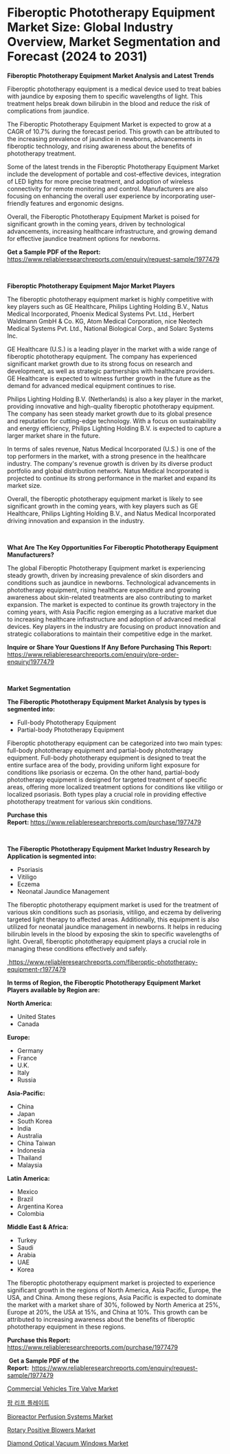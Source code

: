<p><h1>Fiberoptic Phototherapy Equipment Market Size: Global Industry Overview, Market Segmentation and Forecast (2024 to 2031)</h1></p><p><strong>Fiberoptic Phototherapy Equipment Market Analysis and Latest Trends</strong></p>
<p><p>Fiberoptic phototherapy equipment is a medical device used to treat babies with jaundice by exposing them to specific wavelengths of light. This treatment helps break down bilirubin in the blood and reduce the risk of complications from jaundice.</p><p>The Fiberoptic Phototherapy Equipment Market is expected to grow at a CAGR of 10.7% during the forecast period. This growth can be attributed to the increasing prevalence of jaundice in newborns, advancements in fiberoptic technology, and rising awareness about the benefits of phototherapy treatment.</p><p>Some of the latest trends in the Fiberoptic Phototherapy Equipment Market include the development of portable and cost-effective devices, integration of LED lights for more precise treatment, and adoption of wireless connectivity for remote monitoring and control. Manufacturers are also focusing on enhancing the overall user experience by incorporating user-friendly features and ergonomic designs.</p><p>Overall, the Fiberoptic Phototherapy Equipment Market is poised for significant growth in the coming years, driven by technological advancements, increasing healthcare infrastructure, and growing demand for effective jaundice treatment options for newborns.</p></p>
<p><strong>Get a Sample PDF of the Report:&nbsp;</strong> <a href="https://www.reliableresearchreports.com/enquiry/request-sample/1977479">https://www.reliableresearchreports.com/enquiry/request-sample/1977479</a></p>
<p>&nbsp;</p>
<p><strong>Fiberoptic Phototherapy Equipment Major Market Players</strong></p>
<p><p>The fiberoptic phototherapy equipment market is highly competitive with key players such as GE Healthcare, Philips Lighting Holding B.V., Natus Medical Incorporated, Phoenix Medical Systems Pvt. Ltd., Herbert Waldmann GmbH & Co. KG, Atom Medical Corporation, nice Neotech Medical Systems Pvt. Ltd., National Biological Corp., and Solarc Systems Inc.</p><p>GE Healthcare (U.S.) is a leading player in the market with a wide range of fiberoptic phototherapy equipment. The company has experienced significant market growth due to its strong focus on research and development, as well as strategic partnerships with healthcare providers. GE Healthcare is expected to witness further growth in the future as the demand for advanced medical equipment continues to rise.</p><p>Philips Lighting Holding B.V. (Netherlands) is also a key player in the market, providing innovative and high-quality fiberoptic phototherapy equipment. The company has seen steady market growth due to its global presence and reputation for cutting-edge technology. With a focus on sustainability and energy efficiency, Philips Lighting Holding B.V. is expected to capture a larger market share in the future.</p><p>In terms of sales revenue, Natus Medical Incorporated (U.S.) is one of the top performers in the market, with a strong presence in the healthcare industry. The company's revenue growth is driven by its diverse product portfolio and global distribution network. Natus Medical Incorporated is projected to continue its strong performance in the market and expand its market size.</p><p>Overall, the fiberoptic phototherapy equipment market is likely to see significant growth in the coming years, with key players such as GE Healthcare, Philips Lighting Holding B.V., and Natus Medical Incorporated driving innovation and expansion in the industry.</p></p>
<p>&nbsp;</p>
<p><strong>What Are The Key Opportunities For Fiberoptic Phototherapy Equipment Manufacturers?</strong></p>
<p><p>The global Fiberoptic Phototherapy Equipment market is experiencing steady growth, driven by increasing prevalence of skin disorders and conditions such as jaundice in newborns. Technological advancements in phototherapy equipment, rising healthcare expenditure and growing awareness about skin-related treatments are also contributing to market expansion. The market is expected to continue its growth trajectory in the coming years, with Asia Pacific region emerging as a lucrative market due to increasing healthcare infrastructure and adoption of advanced medical devices. Key players in the industry are focusing on product innovation and strategic collaborations to maintain their competitive edge in the market.</p></p>
<p><strong>Inquire or Share Your Questions If Any Before Purchasing This Report:</strong> <a href="https://www.reliableresearchreports.com/enquiry/pre-order-enquiry/1977479">https://www.reliableresearchreports.com/enquiry/pre-order-enquiry/1977479</a></p>
<p>&nbsp;</p>
<p><strong>Market Segmentation</strong></p>
<p><strong>The Fiberoptic Phototherapy Equipment Market Analysis by types is segmented into:</strong></p>
<p><ul><li>Full-body Phototherapy Equipment</li><li>Partial-body Phototherapy Equipment</li></ul></p>
<p><p>Fiberoptic phototherapy equipment can be categorized into two main types: full-body phototherapy equipment and partial-body phototherapy equipment. Full-body phototherapy equipment is designed to treat the entire surface area of the body, providing uniform light exposure for conditions like psoriasis or eczema. On the other hand, partial-body phototherapy equipment is designed for targeted treatment of specific areas, offering more localized treatment options for conditions like vitiligo or localized psoriasis. Both types play a crucial role in providing effective phototherapy treatment for various skin conditions.</p></p>
<p><strong>Purchase this Report:&nbsp;</strong><a href="https://www.reliableresearchreports.com/purchase/1977479">https://www.reliableresearchreports.com/purchase/1977479</a></p>
<p>&nbsp;</p>
<p><strong>The Fiberoptic Phototherapy Equipment Market Industry Research by Application is segmented into:</strong></p>
<p><ul><li>Psoriasis</li><li>Vitiligo</li><li>Eczema</li><li>Neonatal Jaundice Management</li></ul></p>
<p><p>The fiberoptic phototherapy equipment market is used for the treatment of various skin conditions such as psoriasis, vitiligo, and eczema by delivering targeted light therapy to affected areas. Additionally, this equipment is also utilized for neonatal jaundice management in newborns. It helps in reducing bilirubin levels in the blood by exposing the skin to specific wavelengths of light. Overall, fiberoptic phototherapy equipment plays a crucial role in managing these conditions effectively and safely.</p></p>
<p><a href="https://www.reliableresearchreports.com/fiberoptic-phototherapy-equipment-r1977479">&nbsp;https://www.reliableresearchreports.com/fiberoptic-phototherapy-equipment-r1977479</a></p>
<p><strong>In terms of Region, the Fiberoptic Phototherapy Equipment Market Players available by Region are:</strong></p>
<p>
    <p> <strong> North America: </strong>
        <ul>
            <li>United States</li>
            <li>Canada</li>
        </ul>
        </p> 
    <p> <strong> Europe: </strong>
        <ul>
            <li>Germany</li>
            <li>France</li>
            <li>U.K.</li>
            <li>Italy</li>
            <li>Russia</li>
        </ul>
        </p> 
    <p> <strong> Asia-Pacific: </strong>
        <ul>
            <li>China</li>
            <li>Japan</li>
            <li>South Korea</li>
            <li>India</li>
            <li>Australia</li>
            <li>China Taiwan</li>
            <li>Indonesia</li>
            <li>Thailand</li>
            <li>Malaysia</li>
        </ul>
        </p> 
    <p> <strong> Latin America: </strong>
        <ul>
            <li>Mexico</li>
            <li>Brazil</li>
            <li>Argentina Korea</li>
            <li>Colombia</li>
        </ul>
        </p> 
    <p> <strong> Middle East & Africa: </strong>
        <ul>
            <li>Turkey</li>
            <li>Saudi</li>
            <li>Arabia</li>
            <li>UAE</li>
            <li>Korea</li>
        </ul>
    </p>
    </p>
<p><p>The fiberoptic phototherapy equipment market is projected to experience significant growth in the regions of North America, Asia Pacific, Europe, the USA, and China. Among these regions, Asia Pacific is expected to dominate the market with a market share of 30%, followed by North America at 25%, Europe at 20%, the USA at 15%, and China at 10%. This growth can be attributed to increasing awareness about the benefits of fiberoptic phototherapy equipment in these regions.</p></p>
<p><strong>Purchase this Report: </strong><a href="https://www.reliableresearchreports.com/purchase/1977479">https://www.reliableresearchreports.com/purchase/1977479</a></p>
<p>&nbsp;<strong>Get a Sample PDF of the Report:&nbsp;&nbsp;</strong><a href="https://www.reliableresearchreports.com/enquiry/request-sample/1977479">https://www.reliableresearchreports.com/enquiry/request-sample/1977479</a></p>
<p><strong></strong></p>
<p><p><a href="https://view.publitas.com/reportprime-1/commercial-vehicles-tire-valve-market-outlook-industry-overview-and-forecast-2024-to-2031/">Commercial Vehicles Tire Valve Market</a></p><p><a href="https://github.com/fredrickeglers/Market-Research-Report-List-2/blob/main/517135347909.md">팜 리프 플레이트</a></p><p><a href="https://github.com/Sherrillcrooksxa8i18ucf2m/Market-Research-Report-List-2/blob/main/bioreactor-perfusion-systems-market.md">Bioreactor Perfusion Systems Market</a></p><p><a href="https://www.linkedin.com/pulse/rotary-positive-blowers-market-analysis-sze-forecasted-period-nvtxe">Rotary Positive Blowers Market</a></p><p><a href="https://funky-papaya-cf4.notion.site/Diamond-Optical-Vacuum-Windows-Market-Size-Market-Outlook-and-Market-Forecast-2024-to-2031-8c5bcefef0584de7b048cdcf52345baa">Diamond Optical Vacuum Windows Market</a></p></p>